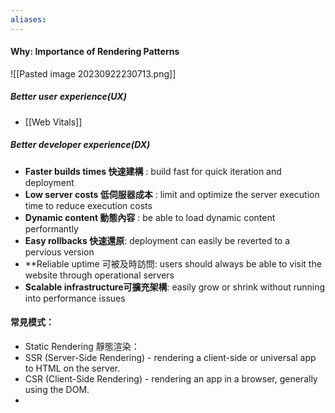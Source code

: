 ```yaml
---
aliases:
---
```


#### Why:  **Importance of Rendering Patterns**

![[Pasted image 20230922230713.png]]
##### Better user experience(UX) 
- [[Web Vitals]]

##### Better developer experience(DX)
- **Faster builds times 快速建構** : build fast for quick iteration and deployment  
- **Low server costs 低伺服器成本** : limit and optimize the server execution time to reduce execution costs
- **Dynamic content 動態內容** : be able to load dynamic content performantly 
- **Easy rollbacks 快速還原**: deployment can easily be reverted to a pervious version 
- **Reliable uptime 可被及時訪問: users should always be able to visit the website through operational servers
- **Scalable infrastructure可擴充架構**: easily grow or shrink without running into performance issues

#### 常見模式：
- Static Rendering 靜態渲染：
- SSR (Server-Side Rendering) - rendering a client-side or universal app to HTML on the server.
- CSR (Client-Side Rendering) - rendering an app in a browser, generally using the DOM.
- 

#### 

